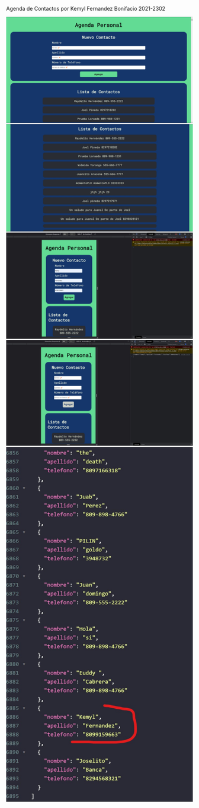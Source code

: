 Agenda de Contactos
por Kemyl Fernandez Bonifacio 2021-2302

![Primera Captura de Pantalla](/img/a1.jpg)
![Primera Captura de Pantalla](/img/a2.jpg)
![Primera Captura de Pantalla](/img/a3.jpg)
![Primera Captura de Pantalla](/img/a4.jpg)
![Primera Captura de Pantalla](/img/a5.jpg)